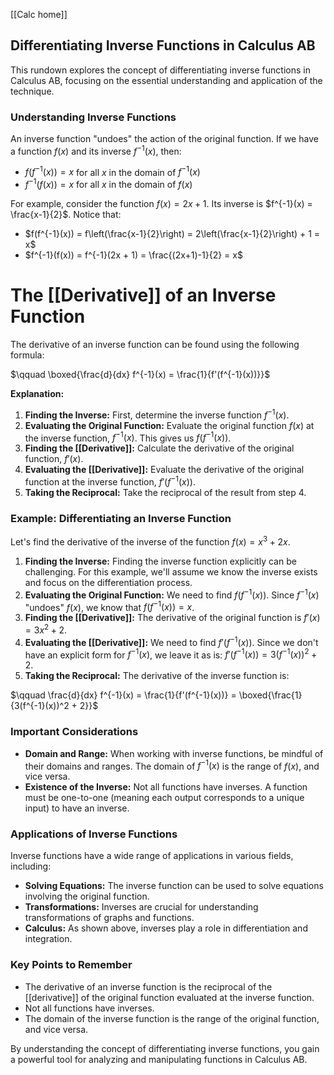 [[Calc home]]
## Differentiating Inverse Functions in Calculus AB

This rundown explores the concept of differentiating inverse functions in Calculus AB, focusing on the essential understanding and application of the technique. 

###  Understanding Inverse Functions 

An inverse function "undoes" the action of the original function.  If we have a function $f(x)$ and its inverse $f^{-1}(x)$, then:

* $f(f^{-1}(x)) = x$ for all $x$ in the domain of $f^{-1}(x)$
* $f^{-1}(f(x)) = x$ for all $x$ in the domain of $f(x)$

For example, consider the function $f(x) = 2x + 1$. Its inverse is $f^{-1}(x) = \frac{x-1}{2}$.  Notice that:

* $f(f^{-1}(x)) = f\left(\frac{x-1}{2}\right) = 2\left(\frac{x-1}{2}\right) + 1 = x$
* $f^{-1}(f(x)) = f^{-1}(2x + 1) = \frac{(2x+1)-1}{2} = x$

# The [[Derivative]] of an Inverse Function

The derivative of an inverse function can be found using the following formula:

$\qquad \boxed{\frac{d}{dx} f^{-1}(x) = \frac{1}{f'(f^{-1}(x))}}$

**Explanation:**

1. **Finding the Inverse:**  First, determine the inverse function $f^{-1}(x)$.
2. **Evaluating the Original Function:**  Evaluate the original function $f(x)$ at the inverse function, $f^{-1}(x)$. This gives us $f(f^{-1}(x))$.
3. **Finding the [[Derivative]]:**  Calculate the derivative of the original function, $f'(x)$.
4. **Evaluating the [[Derivative]]:**  Evaluate the derivative of the original function at the inverse function, $f'(f^{-1}(x))$.
5. **Taking the Reciprocal:**  Take the reciprocal of the result from step 4.

### Example: Differentiating an Inverse Function

Let's find the derivative of the inverse of the function $f(x) = x^3 + 2x$.

1. **Finding the Inverse:**  Finding the inverse function explicitly can be challenging. For this example, we'll assume we know the inverse exists and focus on the differentiation process. 
2. **Evaluating the Original Function:**  We need to find $f(f^{-1}(x))$. Since $f^{-1}(x)$ "undoes" $f(x)$, we know that $f(f^{-1}(x)) = x$.
3. **Finding the [[Derivative]]:**  The derivative of the original function is $f'(x) = 3x^2 + 2$.
4. **Evaluating the [[Derivative]]:**  We need to find $f'(f^{-1}(x))$. Since we don't have an explicit form for $f^{-1}(x)$, we leave it as is: $f'(f^{-1}(x)) = 3(f^{-1}(x))^2 + 2$.
5. **Taking the Reciprocal:**  The derivative of the inverse function is:

$\qquad \frac{d}{dx} f^{-1}(x) = \frac{1}{f'(f^{-1}(x))} = \boxed{\frac{1}{3(f^{-1}(x))^2 + 2}}$

### Important Considerations

* **Domain and Range:** When working with inverse functions, be mindful of their domains and ranges. The domain of $f^{-1}(x)$ is the range of $f(x)$, and vice versa.
* **Existence of the Inverse:** Not all functions have inverses. A function must be one-to-one (meaning each output corresponds to a unique input) to have an inverse.

### Applications of Inverse Functions

Inverse functions have a wide range of applications in various fields, including:

* **Solving Equations:**  The inverse function can be used to solve equations involving the original function.
* **Transformations:**  Inverses are crucial for understanding transformations of graphs and functions.
* **Calculus:**  As shown above, inverses play a role in differentiation and integration.

### Key Points to Remember

* The derivative of an inverse function is the reciprocal of the [[derivative]] of the original function evaluated at the inverse function.
* Not all functions have inverses.
* The domain of the inverse function is the range of the original function, and vice versa.

By understanding the concept of differentiating inverse functions, you gain a powerful tool for analyzing and manipulating functions in Calculus AB. 
